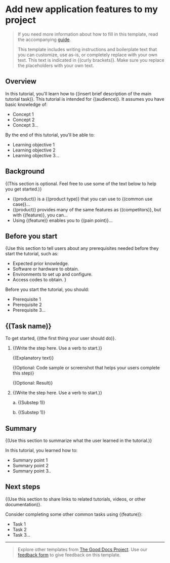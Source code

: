 # Add new application features to my project

> If you need more information about how to fill in this template, read the accompanying [guide](https://gitlab.com/tgdp/templates/-/blob/v1.2.0/tutorial/guide_tutorial.md).
>
> This template includes writing instructions and boilerplate text that you can customize, use as-is, or completely replace with your own text. This text is indicated in {(curly brackets)}. Make sure you replace the placeholders with your own text.

## Overview

In this tutorial, you'll learn how to {(insert brief description of the main tutorial task)}. This tutorial is intended for {(audience)}. It assumes you have basic knowledge of:

* Concept 1
* Concept 2
* Concept 3...

By the end of this tutorial, you'll be able to:

* Learning objective 1
* Learning objective 2
* Learning objective 3...

## Background

{(This section is optional. Feel free to use some of the text below to help you get started.)}

* {(product)} is a {(product type)} that you can use to {(common use case)}...
* {(product)} provides many of the same features as {(competitors)}, but with {(feature)}, you can...
* Using {(feature)} enables you to {(pain point)}...

## Before you start

{Use this section to tell users about any prerequisites needed before they start the tutorial, such as:

* Expected prior knowledge.
* Software or hardware to obtain.
* Environments to set up and configure.
* Access codes to obtain.
}

Before you start the tutorial, you should:

* Prerequisite 1
* Prerequisite 2
* Prerequisite 3...

## {(Task name)}

To get started, {(the first thing your user should do)}.

1. {(Write the step here. Use a verb to start.)}

    {(Explanatory text)}

    {(Optional: Code sample or screenshot that helps your users complete this step)}

    {(Optional: Result)}

2. {(Write the step here. Use a verb to start.)}
  
   a. {(Substep 1)}

   b. {(Substep 1)}

## Summary

{(Use this section to summarize what the user learned in the tutorial.)}

In this tutorial, you learned how to:

* Summary point 1
* Summary point 2
* Summary point 3..

## Next steps

{(Use this section to share links to related tutorials, videos, or other documentation)}.

Consider completing some other common tasks using {(feature)}:

* Task 1
* Task 2
* Task 3...

---

> Explore other templates from [The Good Docs Project](https://thegooddocsproject.dev/). Use our [feedback form](https://thegooddocsproject.dev/feedback/?template=Tutorial) to give feedback on this template.
